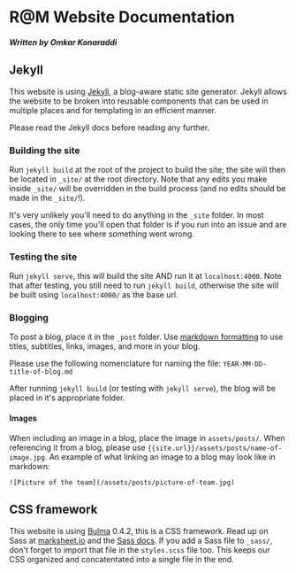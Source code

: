 # R@M Website Documentation
##### Written by Omkar Konaraddi

## Jekyll
This website is using [Jekyll](https://jekyllrb.com/), a blog-aware static site generator. Jekyll allows the website to be broken into reusable components that can be used in multiple places and for templating in an efficient manner. 

Please read the Jekyll docs before reading any further.

### Building the site
Run `jekyll build` at the root of the project to build the site; the site will then be located in `_site/` at the root directory. Note that any edits you make inside `_site/` will be overridden in the build process (and no edits should be made in the `_site/`!).

It's very unlikely you'll need to do anything in the `_site` folder. In most cases, the only time you'll open that folder is if you run into an issue and are looking there to see where something went wrong.

### Testing the site
Run `jekyll serve`, this will build the site AND run it at `localhost:4000`. Note that after testing, you still need to run `jekyll build`, otherwise the site will be built using `localhost:4000/` as the base url.

### Blogging
To post a blog, place it in the `_post` folder. Use [markdown formatting](https://github.com/adam-p/markdown-here/wiki/Markdown-Cheatsheet) to use titles, subtitles, links, images, and more in your blog. 

Please use the following nomenclature for naming the file: `YEAR-MM-DD-title-of-blog.md`

After running `jekyll build` (or testing with `jekyll serve`), the blog will be placed in it's appropriate folder.

#### Images
When including an image in a blog, place the image in `assets/posts/`. When referencing it from a blog, please use `{{site.url}}/assets/posts/name-of-image.jpg`. An example of what linking an image to a blog may look like in markdown:

`![Picture of the team](/assets/posts/picture-of-team.jpg)`

## CSS framework
This website is using [Bulma](http://bulma.io) 0.4.2, this is a CSS framework. Read up on Sass at [marksheet.io](http://marksheet.io/) and the [Sass docs](http://sass-lang.com/). If you add a Sass file to `_sass/`, don't forget to import that file in the `styles.scss` file too. This keeps our CSS organized and concatentated into a single file in the end.
